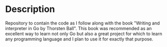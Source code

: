 # Description

Repository to contain the code as I follow along with the book "Writing and interpreter in Go by Thorsten Ball". This book was recommended as an excellent way to learn not only Go but also a great project for which to learn any programming language and I plan to use it for exactly that purpose.
